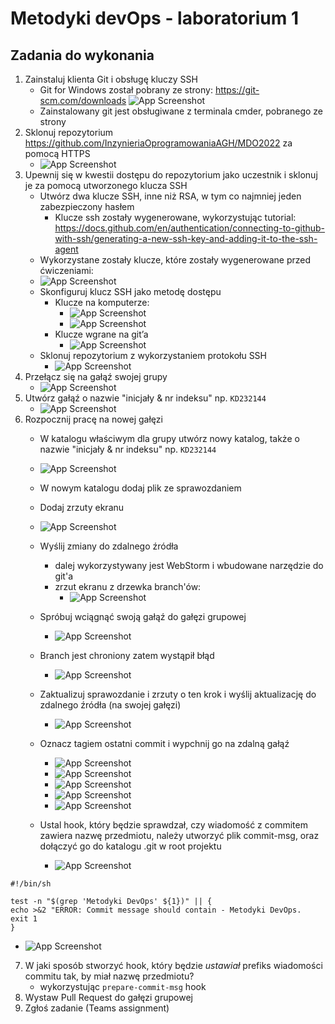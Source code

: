 # Metodyki devOps - laboratorium 1

## Zadania do wykonania

1. Zainstaluj klienta Git i obsługę kluczy SSH
   - Git for Windows został pobrany ze strony: https://git-scm.com/downloads
   ![App Screenshot](.\img\screen-1.PNG)
   - Zainstalowany git jest obsługiwane z terminala cmder, pobranego ze strony
2. Sklonuj repozytorium https://github.com/InzynieriaOprogramowaniaAGH/MDO2022 za pomocą HTTPS
   - ![App Screenshot](.\img\screen-2.PNG)
3. Upewnij się w kwestii dostępu do repozytorium jako uczestnik i sklonuj je za pomocą utworzonego klucza SSH
    - Utwórz dwa klucze SSH, inne niż RSA, w tym co najmniej jeden zabezpieczony hasłem
      - Klucze ssh zostały wygenerowane, wykorzystując tutorial:
      https://docs.github.com/en/authentication/connecting-to-github-with-ssh/generating-a-new-ssh-key-and-adding-it-to-the-ssh-agent
    - Wykorzystane zostały klucze, które zostały wygenerowane przed ćwiczeniami:
    - ![App Screenshot](.\img\screen-3.PNG)
    - Skonfiguruj klucz SSH jako metodę dostępu
      - Klucze na komputerze:
        - ![App Screenshot](.\img\screen-4.PNG)
        - ![App Screenshot](.\img\screen-5.PNG)
      - Klucze wgrane na git’a
         - ![App Screenshot](.\img\screen-6.PNG)
    - Sklonuj repozytorium z wykorzystaniem protokołu SSH
       - ![App Screenshot](.\img\screen-7.PNG)
4. Przełącz się na gałąź swojej grupy
   - ![App Screenshot](.\img\screen-8.PNG)
5. Utwórz gałąź o nazwie "inicjały & nr indeksu" np. ```KD232144```
   - ![App Screenshot](.\img\screen-9.PNG)
6. Rozpocznij pracę na nowej gałęzi
    - W katalogu właściwym dla grupy utwórz nowy katalog, także o nazwie "inicjały & nr indeksu" np. ```KD232144```
    - ![App Screenshot](.\img\screen-10.PNG)
    - W nowym katalogu dodaj plik ze sprawozdaniem
    - Dodaj zrzuty ekranu
    - ![App Screenshot](.\img\screen-11.PNG)
    - Wyślij zmiany do zdalnego źródła
      - dalej wykorzystywany jest WebStorm i wbudowane narzędzie do git'a
      - zrzut ekranu z drzewka branch'ów:
        - ![App Screenshot](.\img\screen-12.PNG)
      
    - Spróbuj wciągnąć swoją gałąź do gałęzi grupowej
      - ![App Screenshot](.\img\screen-13.PNG)
    - Branch jest chroniony zatem wystąpił błąd
       - ![App Screenshot](.\img\screen-14.PNG)
    - Zaktualizuj sprawozdanie i zrzuty o ten krok i wyślij aktualizację do zdalnego źródła (na swojej gałęzi)
       - ![App Screenshot](.\img\screen-15.PNG)
    - Oznacz tagiem ostatni commit i wypchnij go na zdalną gałąź
       - ![App Screenshot](.\img\screen-16.PNG)
       - ![App Screenshot](.\img\screen-17.PNG)
      - ![App Screenshot](.\img\screen-18.PNG)
      - ![App Screenshot](.\img\screen-19.PNG)
      - ![App Screenshot](.\img\screen-20.PNG)
    - Ustal hook, który będzie sprawdzał, czy wiadomość z commitem zawiera nazwę przedmiotu, 
   należy utworzyć plik commit-msg, oraz dołączyć go do katalogu .git w root projektu
       - ![App Screenshot](.\img\screen-21.PNG)


```shell
#!/bin/sh

test -n "$(grep 'Metodyki DevOps' ${1})" || {
echo >&2 "ERROR: Commit message should contain - Metodyki DevOps.
exit 1
}

```

- ![App Screenshot](.\img\screen-23.PNG)

7. W jaki sposób stworzyć hook, który będzie *ustawiał* prefiks wiadomości commitu tak, by miał nazwę przedmiotu?
   - wykorzystując ```prepare-commit-msg``` hook
8. Wystaw Pull Request do gałęzi grupowej
9. Zgłoś zadanie (Teams assignment)

